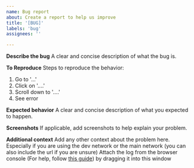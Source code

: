 ```yaml
---
name: Bug report
about: Create a report to help us improve
title: '[BUG]'
labels: 'bug'
assignees: ''

---
```


**Describe the bug**
A clear and concise description of what the bug is. 

**To Reproduce**
Steps to reproduce the behavior:
1. Go to '...'
2. Click on '....'
3. Scroll down to '....'
4. See error

**Expected behavior**
A clear and concise description of what you expected to happen.

**Screenshots**
If applicable, add screenshots to help explain your problem.


**Additional context**
Add any other context about the problem here. Especially if you are using the dev network or the main network (you can also include the url if you are unsure)
Attach the log from the browser console (For help, follow [this guide](https://support.shortpoint.com/support/solutions/articles/1000222881-save-browser-console-file))
by dragging it into this window
